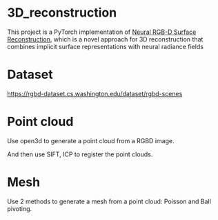 # 3D_reconstruction
This project is a PyTorch implementation of [Neural RGB-D Surface Reconstruction](https://dazinovic.github.io/neural-rgbd-surface-reconstruction/static/pdf/neural_rgbd_surface_reconstruction.pdf), which is a novel approach for 3D reconstruction that combines implicit surface representations with neural radiance fields

# Dataset
https://rgbd-dataset.cs.washington.edu/dataset/rgbd-scenes

# Point cloud
Use open3d to generate a point cloud from a RGBD image.

And then use SIFT, ICP to register the point clouds.

# Mesh
Use 2 methods to generate a mesh from a point cloud: Poisson and Ball pivoting.

